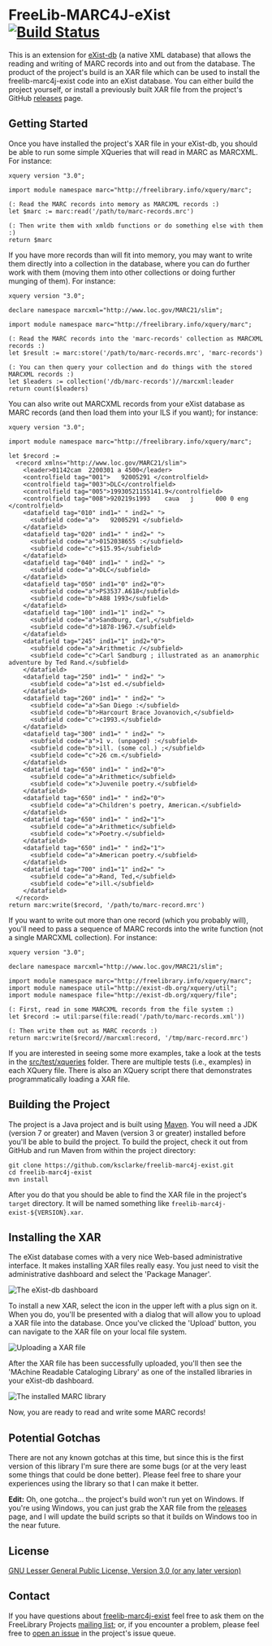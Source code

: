 # FreeLib-MARC4J-eXist [![Build Status](https://travis-ci.org/ksclarke/freelib-marc4j-exist.png?branch=master)](https://travis-ci.org/ksclarke/freelib-marc4j-exist)

This is an extension for [eXist-db](http://exist-db.org/) (a native XML database) that allows the reading and writing of MARC records into and out from the database. The product of the project's build is an XAR file which can be used to install the freelib-marc4j-exist code into an eXist database.  You can either build the project yourself, or install a previously built XAR file from the project's GitHub [releases](https://github.com/ksclarke/freelib-marc4j-exist/releases) page.

## Getting Started

Once you have installed the project's XAR file in your eXist-db, you should be able to run some simple XQueries that will read in MARC as MARCXML.  For instance:

    xquery version "3.0";
    
    import module namespace marc="http://freelibrary.info/xquery/marc";
    
    (: Read the MARC records into memory as MARCXML records :)
    let $marc := marc:read('/path/to/marc-records.mrc')
    
    (: Then write them with xmldb functions or do something else with them :)
    return $marc

If you have more records than will fit into memory, you may want to write them directly into a collection in the database, where you can do further work with them (moving them into other collections or doing further munging of them).  For instance:

    xquery version "3.0";
    
    declare namespace marcxml="http://www.loc.gov/MARC21/slim";
    
    import module namespace marc="http://freelibrary.info/xquery/marc";
    
    (: Read the MARC records into the 'marc-records' collection as MARCXML records :)
    let $result := marc:store('/path/to/marc-records.mrc', 'marc-records')
    
    (: You can then query your collection and do things with the stored MARCXML records :)
    let $leaders := collection('/db/marc-records')//marcxml:leader
    return count($leaders)

You can also write out MARCXML records from your eXist database as MARC records (and then load them into your ILS if you want); for instance:

    xquery version "3.0";
    
    import module namespace marc="http://freelibrary.info/xquery/marc";
    
    let $record :=
      <record xmlns="http://www.loc.gov/MARC21/slim">
        <leader>01142cam  2200301 a 4500</leader>
        <controlfield tag="001">   92005291 </controlfield>
        <controlfield tag="003">DLC</controlfield>
        <controlfield tag="005">19930521155141.9</controlfield>
        <controlfield tag="008">920219s1993    caua   j      000 0 eng  </controlfield>
        <datafield tag="010" ind1=" " ind2=" ">
          <subfield code="a">   92005291 </subfield>
        </datafield>
        <datafield tag="020" ind1=" " ind2=" ">
          <subfield code="a">0152038655 :</subfield>
          <subfield code="c">$15.95</subfield>
        </datafield>
        <datafield tag="040" ind1=" " ind2=" ">
          <subfield code="a">DLC</subfield>
        </datafield>
        <datafield tag="050" ind1="0" ind2="0">
          <subfield code="a">PS3537.A618</subfield>
          <subfield code="b">A88 1993</subfield>
        </datafield>
        <datafield tag="100" ind1="1" ind2=" ">
          <subfield code="a">Sandburg, Carl,</subfield>
          <subfield code="d">1878-1967.</subfield>
        </datafield>
        <datafield tag="245" ind1="1" ind2="0">
          <subfield code="a">Arithmetic /</subfield>
          <subfield code="c">Carl Sandburg ; illustrated as an anamorphic adventure by Ted Rand.</subfield>
        </datafield>
        <datafield tag="250" ind1=" " ind2=" ">
          <subfield code="a">1st ed.</subfield>
        </datafield>
        <datafield tag="260" ind1=" " ind2=" ">
          <subfield code="a">San Diego :</subfield>
          <subfield code="b">Harcourt Brace Jovanovich,</subfield>
          <subfield code="c">c1993.</subfield>
        </datafield>
        <datafield tag="300" ind1=" " ind2=" ">
          <subfield code="a">1 v. (unpaged) :</subfield>
          <subfield code="b">ill. (some col.) ;</subfield>
          <subfield code="c">26 cm.</subfield>
        </datafield>
        <datafield tag="650" ind1=" " ind2="0">
          <subfield code="a">Arithmetic</subfield>
          <subfield code="x">Juvenile poetry.</subfield>
        </datafield>
        <datafield tag="650" ind1=" " ind2="0">
          <subfield code="a">Children's poetry, American.</subfield>
        </datafield>
        <datafield tag="650" ind1=" " ind2="1">
          <subfield code="a">Arithmetic</subfield>
          <subfield code="x">Poetry.</subfield>
        </datafield>
        <datafield tag="650" ind1=" " ind2="1">
          <subfield code="a">American poetry.</subfield>
        </datafield>
        <datafield tag="700" ind1="1" ind2=" ">
          <subfield code="a">Rand, Ted,</subfield>
          <subfield code="e">ill.</subfield>
        </datafield>
      </record>
    return marc:write($record, '/path/to/marc-record.mrc')

If you want to write out more than one record (which you probably will), you'll need to pass a sequence of MARC records into the write function (not a single MARCXML collection).  For instance:

    xquery version "3.0";
    
    declare namespace marcxml="http://www.loc.gov/MARC21/slim";
    
    import module namespace marc="http://freelibrary.info/xquery/marc";
    import module namespace util="http://exist-db.org/xquery/util";
    import module namespace file="http://exist-db.org/xquery/file";
    
    (: First, read in some MARCXML records from the file system :)
    let $record := util:parse(file:read('/path/to/marc-records.xml'))
    
    (: Then write them out as MARC records :)
    return marc:write($record//marcxml:record, '/tmp/marc-record.mrc')

If you are interested in seeing some more examples, take a look at the tests in the [src/test/xqueries](https://github.com/ksclarke/freelib-marc4j-exist/tree/master/src/test/xqueries) folder.  There are multiple tests (i.e., examples) in each XQuery file. There is also an XQuery script there that demonstrates programmatically loading a XAR file.

## Building the Project

The project is a Java project and is built using [Maven](https://maven.apache.org/).  You will need a JDK (version 7 or greater) and Maven (version 3 or greater) installed before you'll be able to build the project.  To build the project, check it out from GitHub and run Maven from within the project directory:

    git clone https://github.com/ksclarke/freelib-marc4j-exist.git
    cd freelib-marc4j-exist
    mvn install

After you do that you should be able to find the XAR file in the project's `target` directory.  It will be named something like `freelib-marc4j-exist-${VERSION}.xar`.

## Installing the XAR

The eXist database comes with a very nice Web-based administrative interface.  It makes installing XAR files really easy.  You just need to visit the administrative dashboard and select the 'Package Manager'.

![The eXist-db dashboard](https://raw.githubusercontent.com/ksclarke/freelib-marc4j-exist/master/src/site/images/exist-dashboard.png)

To install a new XAR, select the icon in the upper left with a plus sign on it.  When you do, you'll be presented with a dialog that will allow you to upload a XAR file into the database.  Once you've clicked the 'Upload' button, you can navigate to the XAR file on your local file system.

![Uploading a XAR file](https://raw.githubusercontent.com/ksclarke/freelib-marc4j-exist/master/src/site/images/exist-xar-upload.png)

After the XAR file has been successfully uploaded, you'll then see the 'MAchine Readable Cataloging Library' as one of the installed libraries in your eXist-db dashboard.

![The installed MARC library](https://raw.githubusercontent.com/ksclarke/freelib-marc4j-exist/master/src/site/images/exist-installed-xar.png)

Now, you are ready to read and write some MARC records!

## Potential Gotchas

There are not any known gotchas at this time, but since this is the first version of this library I'm sure there are some bugs (or at the very least some things that could be done better).  Please feel free to share your experiences using the library so that I can make it better.

**Edit:** Oh, one gotcha... the project's build won't run yet on Windows. If you're using Windows, you can just grab the XAR file from the [releases](https://github.com/ksclarke/freelib-marc4j-exist/releases) page, and I will update the build scripts so that it builds on Windows too in the near future.

## License

[GNU Lesser General Public License, Version 3.0 (or any later version)](LICENSE.txt)

## Contact

If you have questions about [freelib-marc4j-exist](http://github.com/ksclarke/freelib-marc4j-exist) feel free to ask them on the FreeLibrary Projects [mailing list](https://groups.google.com/forum/#!forum/freelibrary-projects); or, if you encounter a problem, please feel free to [open an issue](https://github.com/ksclarke/freelib-marc4j-exist/issues "GitHub Issue Queue") in the project's issue queue.
